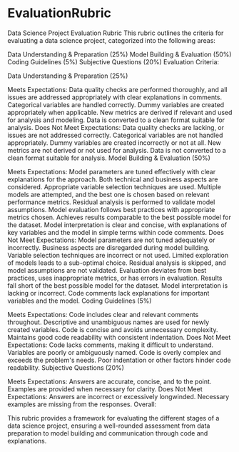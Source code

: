 # EvaluationRubric

Data Science Project Evaluation Rubric
This rubric outlines the criteria for evaluating a data science project, categorized into the following areas:

Data Understanding & Preparation (25%)
Model Building & Evaluation (50%)
Coding Guidelines (5%)
Subjective Questions (20%)
Evaluation Criteria:

Data Understanding & Preparation (25%)

Meets Expectations: Data quality checks are performed thoroughly, and all issues are addressed appropriately with clear explanations in comments. Categorical variables are handled correctly. Dummy variables are created appropriately when applicable. New metrics are derived if relevant and used for analysis and modeling. Data is converted to a clean format suitable for analysis.
Does Not Meet Expectations: Data quality checks are lacking, or issues are not addressed correctly. Categorical variables are not handled appropriately. Dummy variables are created incorrectly or not at all. New metrics are not derived or not used for analysis. Data is not converted to a clean format suitable for analysis.
Model Building & Evaluation (50%)

Meets Expectations: Model parameters are tuned effectively with clear explanations for the approach. Both technical and business aspects are considered. Appropriate variable selection techniques are used. Multiple models are attempted, and the best one is chosen based on relevant performance metrics. Residual analysis is performed to validate model assumptions. Model evaluation follows best practices with appropriate metrics chosen. Achieves results comparable to the best possible model for the dataset. Model interpretation is clear and concise, with explanations of key variables and the model in simple terms within code comments.
Does Not Meet Expectations: Model parameters are not tuned adequately or incorrectly. Business aspects are disregarded during model building. Variable selection techniques are incorrect or not used. Limited exploration of models leads to a sub-optimal choice. Residual analysis is skipped, and model assumptions are not validated. Evaluation deviates from best practices, uses inappropriate metrics, or has errors in evaluation. Results fall short of the best possible model for the dataset. Model interpretation is lacking or incorrect. Code comments lack explanations for important variables and the model.
Coding Guidelines (5%)

Meets Expectations: Code includes clear and relevant comments throughout. Descriptive and unambiguous names are used for newly created variables. Code is concise and avoids unnecessary complexity. Maintains good code readability with consistent indentation.
Does Not Meet Expectations: Code lacks comments, making it difficult to understand. Variables are poorly or ambiguously named. Code is overly complex and exceeds the problem's needs. Poor indentation or other factors hinder code readability.
Subjective Questions (20%)

Meets Expectations: Answers are accurate, concise, and to the point. Examples are provided when necessary for clarity.
Does Not Meet Expectations: Answers are incorrect or excessively longwinded. Necessary examples are missing from the responses.
Overall:

This rubric provides a framework for evaluating the different stages of a data science project, ensuring a well-rounded assessment from data preparation to model building and communication through code and explanations.
